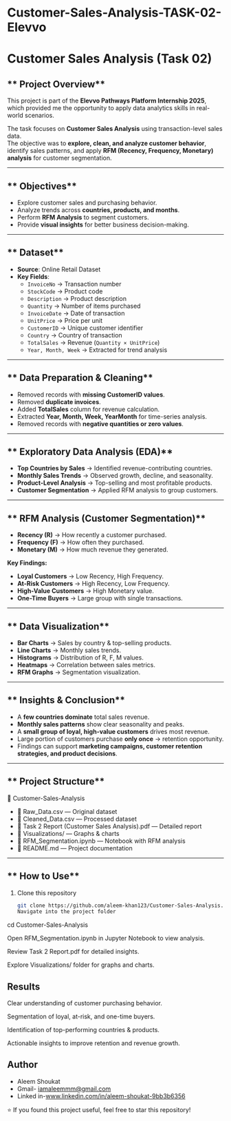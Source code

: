 # Customer-Sales-Analysis-TASK-02-Elevvo
#  Customer Sales Analysis (Task 02)

## ** Project Overview**
This project is part of the **Elevvo Pathways Platform Internship 2025**, which provided me the opportunity to apply data analytics skills in real-world scenarios.  

The task focuses on **Customer Sales Analysis** using transaction-level sales data.  
The objective was to **explore, clean, and analyze customer behavior**, identify sales patterns, and apply **RFM (Recency, Frequency, Monetary) analysis** for customer segmentation.

---

## ** Objectives**
- Explore customer sales and purchasing behavior.  
- Analyze trends across **countries, products, and months**.  
- Perform **RFM Analysis** to segment customers.  
- Provide **visual insights** for better business decision-making.  

---

## ** Dataset**
- **Source**: Online Retail Dataset  
- **Key Fields**:  
  - `InvoiceNo` → Transaction number  
  - `StockCode` → Product code  
  - `Description` → Product description  
  - `Quantity` → Number of items purchased  
  - `InvoiceDate` → Date of transaction  
  - `UnitPrice` → Price per unit  
  - `CustomerID` → Unique customer identifier  
  - `Country` → Country of transaction  
  - `TotalSales` → Revenue (`Quantity × UnitPrice`)  
  - `Year, Month, Week` → Extracted for trend analysis  

---

## ** Data Preparation & Cleaning**
- Removed records with **missing CustomerID values**.  
- Removed **duplicate invoices**.  
- Added **TotalSales** column for revenue calculation.  
- Extracted **Year, Month, Week, YearMonth** for time-series analysis.  
- Removed records with **negative quantities or zero values**.  

---

## ** Exploratory Data Analysis (EDA)**
- **Top Countries by Sales** → Identified revenue-contributing countries.  
- **Monthly Sales Trends** → Observed growth, decline, and seasonality.  
- **Product-Level Analysis** → Top-selling and most profitable products.  
- **Customer Segmentation** → Applied RFM analysis to group customers.  

---

## ** RFM Analysis (Customer Segmentation)**
- **Recency (R)** → How recently a customer purchased.  
- **Frequency (F)** → How often they purchased.  
- **Monetary (M)** → How much revenue they generated.  

**Key Findings:**  
- **Loyal Customers** → Low Recency, High Frequency.  
- **At-Risk Customers** → High Recency, Low Frequency.  
- **High-Value Customers** → High Monetary value.  
- **One-Time Buyers** → Large group with single transactions.  

---

## ** Data Visualization**
- **Bar Charts** → Sales by country & top-selling products.  
- **Line Charts** → Monthly sales trends.  
- **Histograms** → Distribution of R, F, M values.  
- **Heatmaps** → Correlation between sales metrics.  
- **RFM Graphs** → Segmentation visualization.  

---

## ** Insights & Conclusion**
- A **few countries dominate** total sales revenue.  
- **Monthly sales patterns** show clear seasonality and peaks.  
- A **small group of loyal, high-value customers** drives most revenue.  
- Large portion of customers purchase **only once** → retention opportunity.  
- Findings can support **marketing campaigns, customer retention strategies, and product decisions**.  

---

## ** Project Structure**
📁 Customer-Sales-Analysis  
- 📄 Raw_Data.csv — Original dataset  
- 📄 Cleaned_Data.csv — Processed dataset  
- 📄 Task 2 Report (Customer Sales Analysis).pdf — Detailed report  
- 📄 Visualizations/ — Graphs & charts  
- 📄 RFM_Segmentation.ipynb — Notebook with RFM analysis  
- 📄 README.md — Project documentation  

---

## ** How to Use**
1. Clone this repository  
   ```bash
   git clone https://github.com/aleem-khan123/Customer-Sales-Analysis.git
   Navigate into the project folder

cd Customer-Sales-Analysis


Open RFM_Segmentation.ipynb in Jupyter Notebook to view analysis.

Review Task 2 Report.pdf for detailed insights.

Explore Visualizations/ folder for graphs and charts.

## Results

Clear understanding of customer purchasing behavior.

Segmentation of loyal, at-risk, and one-time buyers.

Identification of top-performing countries & products.

Actionable insights to improve retention and revenue growth.

 ## Author

- Aleem Shoukat
- Gmail- iamaleemmm@gmail.com
- Linked in-www.linkedin.com/in/aleem-shoukat-9bb3b6356

⭐ If you found this project useful, feel free to star this repository!

